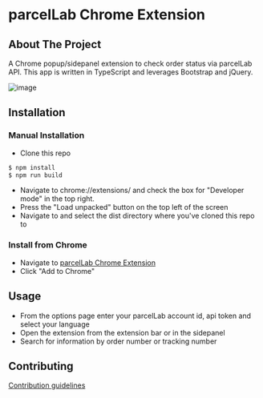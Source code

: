 # parcelLab Chrome Extension

<!---
This is the name of the project. It describes the whole project in one sentence, and helps people understand what the main goal and aim of the project is.

Consider putting a CI badge too, for instance:
 [![myworkflow](https://github.com/parcellab/repo-template-base/workflows/myworkflow/badge.svg)](https://github.com/parcellab/repo-template-base/actions?workflow=myworkflow)
-->

## About The Project
A Chrome popup/sidepanel extension to check order status via parcelLab API. This app is written in TypeScript and leverages Bootstrap and jQuery.

![image](https://github.com/parcelLab/parcellab-chrome-plugin/assets/1038621/d8166ff1-b03b-45d3-9084-5f4e48d40c43)


<!---
This is an important component of your project that many new developers often overlook.

Your description is an extremely important aspect of your project. A well-crafted description allows you to show off your work to other developers as well as potential employers.

The quality of a README description often differentiates a good project from a bad project. A good one takes advantage of the opportunity to explain and showcase:
- What your application does,
- Why you used the technologies you used,
- Some of the challenges you faced and features you hope to implement in the future.
-->

## Installation

### Manual Installation
- Clone this repo
```bash  
$ npm install
$ npm run build
```
- Navigate to chrome://extensions/ and check the box for "Developer mode" in the top right.
- Press the "Load unpacked" button on the top left of the screen
- Navigate to and select the dist directory where you've cloned this repo to

### Install from Chrome
- Navigate to [parcelLab Chrome Extension](https://chrome.google.com/webstore/detail/parcellab/gfmodbnpbehnkaohbccplfkcofpecjlj)
- Click "Add to Chrome"

<!---If you are working on a project that a user needs to install or run locally in a machine,
you should include the steps required to install your project and also the required dependencies if any.*

Provide a step-by-step description of how to get the development environment set and running.
For instance:

Use the package manager [pip](https://pip.pypa.io/en/stable/) to install foobar.

```bash
pip install foobar
```
-->

## Usage

- From the options page enter your parcelLab account id, api token and select your language
- Open the extension from the extension bar or in the sidepanel
- Search for information by order number or tracking number

<!---
Provide instructions and examples so users/contributors can use the project. This will make it easy for them in case they encounter a problem – they will always have a place to reference what is expected.*

*You can also make use of visual aids by including materials like screenshots to show examples of the running project and also the structure and design principles used in your project.

```python
import foobar

# returns 'words'
foobar.pluralize('word')

# returns 'geese'
foobar.pluralize('goose')

# returns 'phenomenon'
foobar.singularize('phenomena')
```
-->

## Contributing

[Contribution guidelines](CONTRIBUTING.md)
